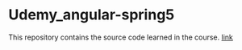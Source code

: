 # Udemy_angular-spring5
This repository contains the source code learned in the course. [link](https://www.udemy.com/share/1020J6A0obcVlRQnw=/)
